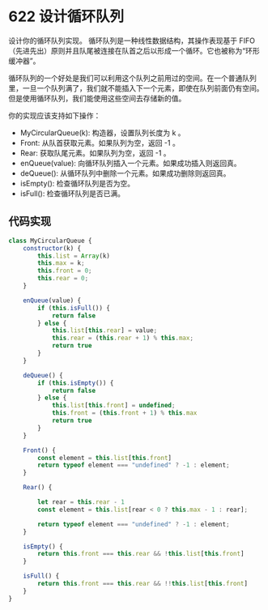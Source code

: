 # 622 设计循环队列
设计你的循环队列实现。 循环队列是一种线性数据结构，其操作表现基于 FIFO（先进先出）原则并且队尾被连接在队首之后以形成一个循环。它也被称为“环形缓冲器”。

循环队列的一个好处是我们可以利用这个队列之前用过的空间。在一个普通队列里，一旦一个队列满了，我们就不能插入下一个元素，即使在队列前面仍有空间。但是使用循环队列，我们能使用这些空间去存储新的值。

你的实现应该支持如下操作：

- MyCircularQueue(k): 构造器，设置队列长度为 k 。
- Front: 从队首获取元素。如果队列为空，返回 -1 。
- Rear: 获取队尾元素。如果队列为空，返回 -1 。
- enQueue(value): 向循环队列插入一个元素。如果成功插入则返回真。
- deQueue(): 从循环队列中删除一个元素。如果成功删除则返回真。
- isEmpty(): 检查循环队列是否为空。
- isFull(): 检查循环队列是否已满。

## 代码实现

```js
class MyCircularQueue {
    constructor(k) {
        this.list = Array(k)
        this.max = k;
        this.front = 0;
        this.rear = 0;
    }

    enQueue(value) {
        if (this.isFull()) {
            return false
        } else {
            this.list[this.rear] = value;
            this.rear = (this.rear + 1) % this.max;
            return true
        }
    }

    deQueue() {
        if (this.isEmpty()) {
            return false
        } else {
            this.list[this.front] = undefined;
            this.front = (this.front + 1) % this.max
            return true
        }
    }

    Front() {
        const element = this.list[this.front]
        return typeof element === "undefined" ? -1 : element;
    }

    Rear() {

        let rear = this.rear - 1
        const element = this.list[rear < 0 ? this.max - 1 : rear];

        return typeof element === "undefined" ? -1 : element;
    }

    isEmpty() {
        return this.front === this.rear && !this.list[this.front]
    }

    isFull() {
        return this.front === this.rear && !!this.list[this.front]
    }
}
```


